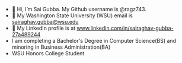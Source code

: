 - 👋 Hi, I’m Sai Gubba. My Github username is @ragz743.
- 👀 My Washington State University (WSU) email is sairaghav.gubba@wsu.edu
- 👀 My LinkedIn profile is at www.linkedin.com/in/sairaghav-gubba-27a489244
- I am completing a Bachelor's Degree in Computer Science(BS) and minoring in Business Administration(BA)
- WSU Honors College Student

<!---
ragz743/ragz743 is a ✨ special ✨ repository because its `README.md` (this file) appears on your GitHub profile.
You can click the Preview link to take a look at your changes.
--->
